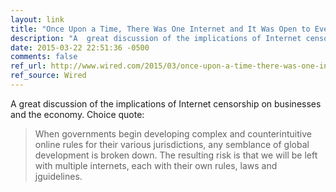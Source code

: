 ```yaml
---
layout: link
title: "Once Upon a Time, There Was One Internet and It Was Open to Everyone…"
description: "A  great discussion of the implications of Internet censorship on businesses and the economy."
date: 2015-03-22 22:51:36 -0500
comments: false
ref_url: http://www.wired.com/2015/03/once-upon-a-time-there-was-one-internet-and-it-was-open-to-everyone/
ref_source: Wired
---
```


A  great discussion of the implications of Internet censorship on businesses and the economy. Choice quote:

> When governments begin developing complex and counterintuitive online rules for their various jurisdictions, any semblance of global development is broken down. The resulting risk is that we will be left with multiple internets, each with their own rules, laws and jguidelines.